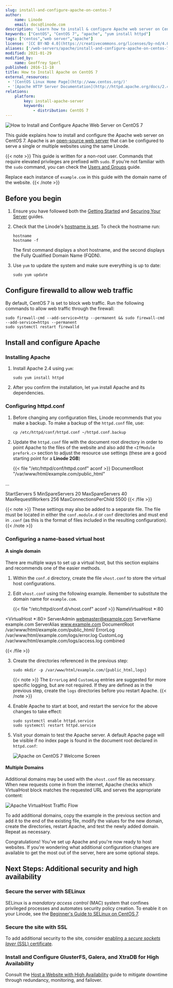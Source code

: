 ```yaml
---
slug: install-and-configure-apache-on-centos-7
author:
    name: Linode
    email: docs@linode.com
description: 'Learn how to install & configure Apache web server on Centos 7 on a Linode.'
keywords: ["CentOS", "CentOS 7", "apache", "yum install httpd"]
tags: ["centos","web server","apache"]
license: '[CC BY-ND 4.0](https://creativecommons.org/licenses/by-nd/4.0)'
aliases: ['/web-servers/apache/install-and-configure-apache-on-centos-7/','/websites/apache/install-and-configure-apache-on-centos-7/']
modified: 2021-01-29
modified_by:
    name: Geoffrey Sperl
published: 2016-11-18
title: How to Install Apache on CentOS 7
external_resources:
 - '[CentOS Linux Home Page](http://www.centos.org/)'
 - '[Apache HTTP Server Documentation](http://httpd.apache.org/docs/2.4/)'
relations:
    platform:
        key: install-apache-server
        keywords:
            - distribution: CentOS 7
---
```


![How to Install and Configure Apache Web Server on CentOS 7](How_to_Install_Apache_on_CentOS_7_smg.jpg)

This guide explains how to install and configure the Apache web server on CentOS 7. Apache is an [open-source web server](https://httpd.apache.org/ABOUT_APACHE.html) that can be configured to serve a single or multiple websites using the same Linode.

{{< note >}}
This guide is written for a non-root user. Commands that require elevated privileges are prefixed with `sudo`. If you're not familiar with the `sudo` command, you can check the [Users and Groups](/docs/guides/linux-users-and-groups/) guide.

Replace each instance of `example.com` in this guide with the domain name of the website.
{{< /note >}}


## Before you begin

1.  Ensure you have followed both the [Getting Started](/docs/guides/getting-started/) and [Securing Your Server](/docs/guides/set-up-and-secure/) guides.

2.  Check that the Linode's [hostname is set](/docs/guides/getting-started/#setting-the-hostname). To check the hostname run:

        hostname
        hostname -f

    The first command displays a short hostname, and the second displays the Fully Qualified Domain Name (FQDN).

3.  Use `yum` to update the system and make sure everything is up to date:

        sudo yum update


## Configure firewalld to allow web traffic

By default, CentOS 7 is set to block web traffic. Run the following commands to allow web traffic through the firewall:

    sudo firewall-cmd --add-service=http --permanent && sudo firewall-cmd --add-service=https --permanent
    sudo systemctl restart firewalld


## Install and configure Apache

### Installing Apache

1.  Install Apache 2.4 using `yum`:

        sudo yum install httpd

2.  After you confirm the installation, let `yum` install Apache and its dependencies.


### Configuring httpd.conf

1.  Before changing any configuration files, Linode recommends that you make a backup. To make a backup of the `httpd.conf` file, use:

    `cp /etc/httpd/conf/httpd.conf ~/httpd.conf.backup`

2.  Update the `httpd.conf` file with the document root directory in order to point Apache to the files of the website and also add the `<IfModule prefork.c>` section to adjust the resource use settings (these are a good starting point for a **Linode 2GB**)

    {{< file "/etc/httpd/conf/httpd.conf" aconf >}}
DocumentRoot "/var/www/html/example.com/public_html"

...

<IfModule prefork.c>
    StartServers        5
    MinSpareServers     20
    MaxSpareServers     40
    MaxRequestWorkers   256
    MaxConnectionsPerChild 5500
</IfModule>
{{< /file >}}

{{< note >}}
These settings may also be added to a separate file. The file must be located in either the `conf.module.d` or `conf` directories and must end in `.conf` (as this is the format of files included in the resulting configuration).
{{< /note >}}

### Configuring a name-based virtual host

#### A single domain

There are multiple ways to set up a virtual host, but this section explains and recommends one of the easier methods.

1.  Within the `conf.d` directory, create the file `vhost.conf` to store the virtual host configurations.

2.  Edit `vhost.conf` using the following example. Remember to substitute the domain name for `example.com`.

    {{< file "/etc/httpd/conf.d/vhost.conf" aconf >}}
NameVirtualHost *:80

<VirtualHost *:80>
    ServerAdmin webmaster@example.com
    ServerName example.com
    ServerAlias www.example.com
    DocumentRoot /var/www/html/example.com/public_html/
    ErrorLog /var/www/html/example.com/logs/error.log
    CustomLog /var/www/html/example.com/logs/access.log combined
</VirtualHost>

{{< /file >}}

3.  Create the directories referenced in the previous step:

        sudo mkdir -p /var/www/html/example.com/{public_html,logs}

    {{< note >}}
The `ErrorLog` and `CustomLog` entries are suggested for more specific logging, but are not required. If they are defined as in the previous step, create the `logs` directories before you restart Apache.
{{< /note >}}

4.  Enable Apache to start at boot, and restart the service for the above changes to take effect:

        sudo systemctl enable httpd.service
        sudo systemctl restart httpd.service

5.  Visit your domain to test the Apache server. A default Apache page will be visible if no index page is found in the document root declared in `httpd.conf`:

    ![Apache on CentOS 7 Welcome Screen](centos7-apache-welcome.png "Welcome to Apache on CentOS 7")


#### Multiple Domains

Additional domains may be used with the `vhost.conf` file as necessary. When new requests come in from the internet, Apache checks which VirtualHost block matches the requested URL and serves the appropriate content:

![Apache VirtualHost Traffic Flow](apache-vhost-flow.png "Apache VirtualHost Traffic Flow")

To add additional domains, copy the example in the previous section and add it to the end of the existing file, modify the values for the new domain, create the directories, restart Apache, and test the newly added domain. Repeat as necessary.


Congratulations! You've set up Apache and you're now ready to host websites. If you're wondering what additional configuration changes are available to get the most out of the server, here are some optional steps.


## Next Steps: Additional security and high availability

### Secure the server with SELinux

SELinux is a *mandatory access control* (MAC) system that confines privileged processes and automates security policy creation. To enable it on your Linode, see the [Beginner's Guide  to SELinux on CentOS 7](/docs/guides/a-beginners-guide-to-selinux-on-centos-7/).

### Secure the site with SSL

To add additional security to the site, consider [enabling a *secure sockets layer* (SSL) certificate](/docs/security/ssl/ssl-apache2-centos).

### Install and Configure GlusterFS, Galera, and XtraDB for High Availability

Consult the [Host a Website with High Availability](/docs/guides/host-a-website-with-high-availability/) guide to mitigate downtime through redundancy, monitoring, and failover.
